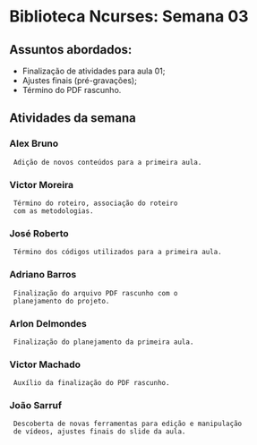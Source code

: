 # Biblioteca Ncurses: Semana 03

## Assuntos abordados:
* Finalização de atividades para aula 01;
* Ajustes finais (pré-gravações);
* Término do PDF rascunho.

## Atividades da semana

### Alex Bruno
     Adição de novos conteúdos para a primeira aula.

### Victor Moreira
     Término do roteiro, associação do roteiro 
     com as metodologias.

### José Roberto
     Término dos códigos utilizados para a primeira aula.

### Adriano Barros 
     Finalização do arquivo PDF rascunho com o 
     planejamento do projeto.

### Arlon Delmondes  
     Finalização do planejamento da primeira aula.
        
###  Victor Machado
     Auxílio da finalização do PDF rascunho.  

### João Sarruf 
     Descoberta de novas ferramentas para edição e manipulação 
     de vídeos, ajustes finais do slide da aula.
         
